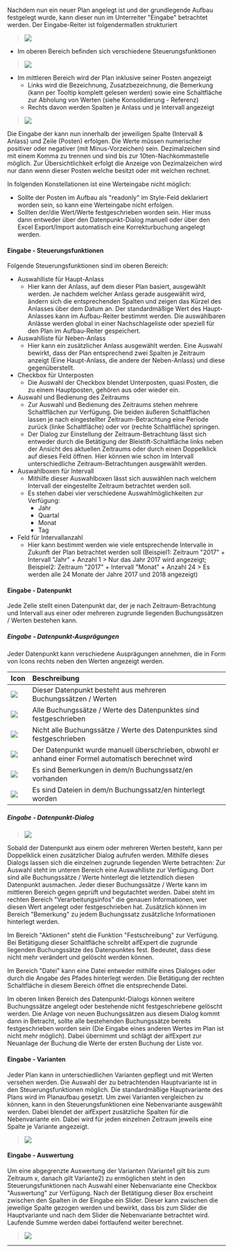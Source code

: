 

Nachdem nun ein neuer Plan angelegt ist und der grundlegende Aufbau festgelegt wurde, kann dieser nun im Unterreiter "Eingabe" betrachtet werden. Der Eingabe-Reiter ist folgendermaßen strukturiert

> ![](http://xpecto.github.io/docs/img/aifExpert/aifExpert_Liquiditaet10.png)


 - Im oberen Bereich befinden sich verschiedene Steuerungsfunktionen

> ![](http://xpecto.github.io/docs/img/aifExpert/aifExpert_Liquiditaet11.png)


 - Im mittleren Bereich wird der Plan inklusive seiner Posten angezeigt
   - Links wird die Bezeichnung, Zusatzbezeichnung, die Bemerkung (kann per Tooltip komplett gelesen werden) sowie eine Schaltfläche zur Abholung von Werten (siehe Konsolidierung - Referenz) 
   - Rechts davon werden Spalten je Anlass und je Intervall angezeigt
 
> ![](http://xpecto.github.io/docs/img/aifExpert/aifExpert_Liquiditaet12.png)
 
Die Eingabe der kann nun innerhalb der jeweiligen Spalte (Intervall & Anlass) und Zeile (Posten) erfolgen. 
Die Werte müssen numerischer positiver oder negativer (mit Minus-Vorzeichen) sein. Dezimalzeichen sind mit einem Komma zu trennen und sind bis zur 10ten-Nachkommastelle möglich. Zur Übersichtlichkeit erfolgt die Anzeige von Dezimalzeichen wird nur dann wenn dieser Posten welche besitzt oder mit welchen rechnet.

In folgenden Konstellationen ist eine Werteingabe nicht möglich:
  
  - Sollte der Posten im Aufbau als "readonly" im Style-Feld deklariert worden sein, so kann eine Werteingabe nicht erfolgen.
  - Sollten der/die Wert/Werte festgeschrieben worden sein. Hier muss dann entweder über den Datenpunkt-Dialog manuell oder über den Excel Export/Import automatisch eine Korrekturbuchung angelegt werden.
  
#### Eingabe - Steuerungsfunktionen

Folgende Steuerungsfunktionen sind im oberen Bereich:
  - Auswahlliste für Haupt-Anlass
    - Hier kann der Anlass, auf dem dieser Plan basiert, ausgewählt werden. Je nachdem welcher Anlass gerade ausgewählt wird, ändern sich die entsprechenden Spalten und zeigen das Kürzel des Anlasses über dem Datum an. Der standardmäßige Wert des Haupt-Anlasses kann im Aufbau-Reiter bestimmt werden. Die auswählbaren Anlässe werden global in einer Nachschlageliste oder speziell für den Plan im Aufbau-Reiter gespeichert.
  - Auswahlliste für Neben-Anlass
     - Hier kann ein zusätzlicher Anlass ausgewählt werden. Eine Auswahl bewirkt, dass der Plan entsprechend zwei Spalten je Zeitraum anzeigt (Eine Haupt-Anlass, die andere der Neben-Anlass) und diese gegenüberstellt.
  - Checkbox für Unterposten
      - Die Auswahl der Checkbox blendet Unterposten, quasi Posten, die zu einem Hauptposten, gehören aus oder wieder ein.
  - Auswahl und Bedienung des Zeitraums
      - Zur Auswahl und Bedienung des Zeitraums stehen mehrere Schaltflächen zur Verfügung. Die beiden äußeren Schaltflächen lassen je nach eingestellter Zeitraum-Betrachtung eine Periode zurück (linke Schaltfläche) oder vor (rechte Schaltfläche) springen. 
      - Der Dialog zur Einstellung der Zeitraum-Betrachtung lässt sich entweder durch die Betätigung der Bleistift-Schaltfläche links neben der Ansicht des aktuellen Zeitraums oder durch einen Doppelklick auf dieses Feld öffnen.
      Hier können wie schon im Intervall unterschiedliche Zeitraum-Betrachtungen ausgewählt werden.
  - Auswahlboxen für Intervall
    - Mithilfe dieser Auswahlboxen lässt sich auswählen nach welchem Intervall der eingestellte Zeitraum betrachtet werden soll.
    - Es stehen dabei vier verschiedene Auswahlmöglichkeiten zur Verfügung:
       - Jahr
       - Quartal
       - Monat
       - Tag
  - Feld für Intervallanzahl
    - Hier kann bestimmt werden wie viele entsprechende Intervalle in Zukunft der Plan betrachtet werden soll (Beispiel1: Zeitraum "2017" + Intervall "Jahr" + Anzahl 1 > Nur das Jahr 2017 wird angezeigt; Beispiel2: Zeitraum "2017" + Intervall "Monat" + Anzahl 24 > Es werden alle 24 Monate der Jahre 2017 und 2018 angezeigt)

#### Eingabe - Datenpunkt

Jede Zelle stellt einen Datenpunkt dar, der je nach Zeitraum-Betrachtung und Intervall aus einer oder mehreren zugrunde liegenden Buchungssätzen / Werten bestehen kann.

##### Eingabe - Datenpunkt-Ausprägungen

Jeder Datenpunkt kann verschiedene Ausprägungen annehmen, die in Form von Icons rechts neben den Werten angezeigt werden.

| Icon | Beschreibung | 
| ------------- |:-------------| 
| ![](http://xpecto.github.io/docs/img/aifExpert/aifExpert_Liquiditaet14.png)| Dieser Datenpunkt besteht aus mehreren Buchungssätzen / Werten | 
| ![](http://xpecto.github.io/docs/img/aifExpert/aifExpert_Liquiditaet15.png)     | Alle Buchungssätze / Werte des Datenpunktes sind festgeschrieben | 
| ![](http://xpecto.github.io/docs/img/aifExpert/aifExpert_Liquiditaet16.png)      | Nicht alle Buchungssätze / Werte des Datenpunktes sind festgeschrieben |
| ![](http://xpecto.github.io/docs/img/aifExpert/aifExpert_Liquiditaet17.png)      | Der Datenpunkt wurde manuell überschrieben, obwohl er anhand einer Formel automatisch berechnet wird |
| ![](http://xpecto.github.io/docs/img/aifExpert/aifExpert_Liquiditaet18.png)      | Es sind Bemerkungen in dem/n Buchungssatz/en vorhanden |
| ![](http://xpecto.github.io/docs/img/aifExpert/aifExpert_Liquiditaet19.png)      | Es sind Dateien in dem/n Buchungssatz/en hinterlegt worden |

##### Eingabe - Datenpunkt-Dialog

> ![](http://xpecto.github.io/docs/img/aifExpert/aifExpert_Liquiditaet13.png)

Sobald der Datenpunkt aus einem oder mehreren Werten besteht, kann per Doppelklick einen zusätzlicher Dialog aufrufen werden. Mithilfe dieses Dialogs lassen sich die einzelnen zugrunde liegenden Werte betrachten:
Zur Auswahl steht im unteren Bereich eine Auswahlliste zur Verfügung. Dort sind alle Buchungssätze / Werte hinterlegt die letztendlich diesen Datenpunkt ausmachen. Jeder dieser Buchungssätze / Werte kann im mittleren Bereich gegen geprüft und begutachtet werden. Dabei steht im rechten Bereich "Verarbeitungsinfos" die genauen Informationen, wer diesen Wert angelegt oder festgeschrieben hat. Zusätzlich können im Bereich "Bemerkung" zu jedem Buchungssatz zusätzliche Informationen hinterlegt werden. 

Im Bereich "Aktionen" steht die Funktion "Festschreibung" zur Verfügung. Bei Betätigung dieser Schaltfläche schreibt aifExpert die zugrunde liegenden Buchungssätze des Datenpunktes fest. Bedeutet, dass diese nicht mehr verändert und gelöscht werden können.

Im Bereich "Datei" kann eine Datei entweder mithilfe eines Dialoges oder durch die Angabe des Pfades hinterlegt werden. Die Betätigung der rechten Schaltfläche in diesem Bereich öffnet die entsprechende Datei.

Im oberen linken Bereich des Datenpunkt-Dialogs können weitere Buchungssätze angelegt oder bestehende nicht festgeschriebene gelöscht werden. Die Anlage von neuen Buchungssätzen aus diesem Dialog kommt dann in Betracht, sollte alle bestehenden Buchungssätze bereits festgeschrieben worden sein (Die Eingabe eines anderen Wertes im Plan ist nicht mehr möglich). Dabei übernimmt und schlägt der aifExpert zur Neuanlage der Buchung die Werte der ersten Buchung der Liste vor.

#### Eingabe - Varianten

Jeder Plan kann in unterschiedlichen Varianten gepflegt und mit Werten versehen werden.
Die Auswahl der zu betrachtenden Hauptvariante ist in den Steuerungsfunktionen möglich. Die standardmäßige Hauptvariante des Plans wird im Planaufbau gesetzt. 
Um zwei Varianten vergleichen zu können, kann in den Steuerungsfunktionen eine Nebenvariante ausgewählt werden. Dabei blendet der aifExpert zusätzliche Spalten für die Nebenvariante ein. Dabei wird für jeden einzelnen Zeitraum jeweils eine Spalte je Variante angezeigt.

> ![](http://xpecto.github.io/docs/img/aifExpert/aifExpert_Liquiditaet24.png)

#### Eingabe - Auswertung

Um eine abgegrenzte Auswertung der Varianten (Variante1 gilt bis zum Zeitraum x, danach gilt Variante2) zu ermöglichen steht in den Steuerungsfunktionen nach Auswahl einer Nebenvariante eine Checkbox "Auswertung" zur Verfügung. Nach der Betätigung dieser Box erscheint zwischen den Spalten in der Eingabe ein Slider. Dieser kann zwischen die jeweilige Spalte gezogen werden und bewirkt, dass bis zum Slider die Hauptvariante und nach dem Slider die Nebenvariante betrachtet
wird. Laufende Summe werden dabei fortlaufend weiter berechnet.

> ![](http://xpecto.github.io/docs/img/aifExpert/aifExpert_Liquiditaet25.png)


--------
